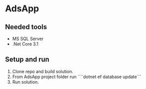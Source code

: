 # AdsApp
## Needed tools
 - MS SQL Server
 - .Net Core 3.1

## Setup and run
 1. Clone repo and build solution.
 2. From AdsApp project folder run ````dotnet ef database update```
 3. Run solution.